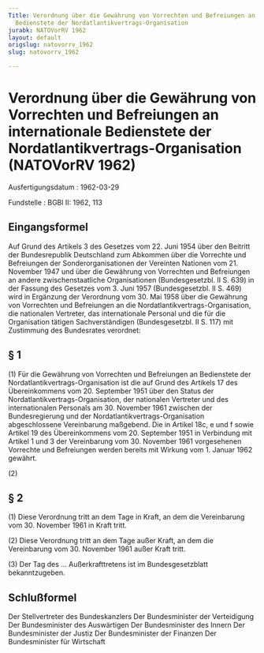 ```yaml
---
Title: Verordnung über die Gewährung von Vorrechten und Befreiungen an internationale
  Bedienstete der Nordatlantikvertrags-Organisation
jurabk: NATOVorRV 1962
layout: default
origslug: natovorrv_1962
slug: natovorrv_1962

---
```


# Verordnung über die Gewährung von Vorrechten und Befreiungen an internationale Bedienstete der Nordatlantikvertrags-Organisation (NATOVorRV 1962)

Ausfertigungsdatum
:   1962-03-29

Fundstelle
:   BGBl II: 1962, 113

## Eingangsformel

Auf Grund des Artikels 3 des Gesetzes vom 22. Juni 1954 über den
Beitritt der Bundesrepublik Deutschland zum Abkommen über die
Vorrechte und Befreiungen der Sonderorganisationen der Vereinten
Nationen vom 21. November 1947 und über die Gewährung von Vorrechten
und Befreiungen an andere zwischenstaatliche Organisationen
(Bundesgesetzbl. II S. 639) in der Fassung des Gesetzes vom 3. Juni
1957 (Bundesgesetzbl. II S. 469) wird in Ergänzung der Verordnung vom
30\. Mai 1958 über die Gewährung von Vorrechten und Befreiungen an die
Nordatlantikvertrags-Organisation, die nationalen Vertreter, das
internationale Personal und die für die Organisation tätigen
Sachverständigen (Bundesgesetzbl. II S. 117) mit Zustimmung des
Bundesrates verordnet:

## § 1

(1) Für die Gewährung von Vorrechten und Befreiungen an Bedienstete
der Nordatlantikvertrags-Organisation ist die auf Grund des Artikels
17 des Übereinkommens vom 20. September 1951 über den Status der
Nordatlantikvertrags-Organisation, der nationalen Vertreter und des
internationalen Personals am 30. November 1961 zwischen der
Bundesregierung und der Nordatlantikvertrags-Organisation
abgeschlossene Vereinbarung maßgebend. Die in Artikel 18c, e und f
sowie Artikel 19 des Übereinkommens vom 20. September 1951 in
Verbindung mit Artikel 1 und 3 der Vereinbarung vom 30. November 1961
vorgesehenen Vorrechte und Befreiungen werden bereits mit Wirkung vom
1\. Januar 1962 gewährt.

(2)

## § 2

(1) Diese Verordnung tritt an dem Tage in Kraft, an dem die
Vereinbarung vom 30. November 1961 in Kraft tritt.

(2) Diese Verordnung tritt an dem Tage außer Kraft, an dem die
Vereinbarung vom 30. November 1961 außer Kraft tritt.

(3) Der Tag des ... Außerkrafttretens ist im Bundesgesetzblatt
bekanntzugeben.

## Schlußformel

Der Stellvertreter des Bundeskanzlers
Der Bundesminister der Verteidigung
Der Bundesminister des Auswärtigen
Der Bundesminister des Innern
Der Bundesminister der Justiz
Der Bundesminister der Finanzen
Der Bundesminister für Wirtschaft

